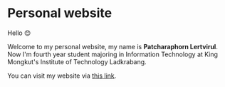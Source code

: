 # Personal website

Hello :blush:

Welcome to my personal website, my name is **Patcharaphorn Lertvirul**. Now I'm fourth year student majoring in Information Technology at King Mongkut's Institute of Technology Ladkrabang.

You can visit my website via [this link](https://kukkikkpl.github.io/personal-website/).
